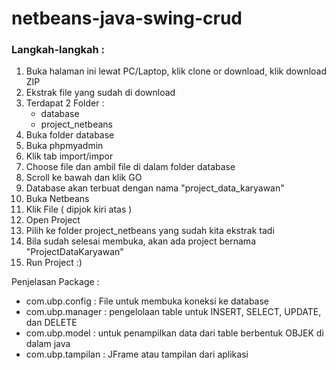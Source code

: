 # netbeans-java-swing-crud
### Langkah-langkah :
1. Buka halaman ini lewat PC/Laptop, klik clone or download, klik download ZIP
2. Ekstrak file yang sudah di download
3. Terdapat 2 Folder :
    - database
    - project_netbeans
4. Buka folder database
5. Buka phpmyadmin
6. Klik tab import/impor
7. Choose file dan ambil file di dalam folder database
8. Scroll ke bawah dan klik GO
9. Database akan terbuat dengan nama "project_data_karyawan"
10. Buka Netbeans
11. Klik File ( dipjok kiri atas )
12. Open Project
13. Pilih ke folder project_netbeans yang sudah kita ekstrak tadi
14. Bila sudah selesai membuka, akan ada project bernama "ProjectDataKaryawan"
15. Run Project :)

Penjelasan Package :
- com.ubp.config : File untuk membuka koneksi ke database
- com.ubp.manager : pengelolaan table untuk INSERT, SELECT, UPDATE, dan DELETE
- com.ubp.model : untuk penampilkan data dari table berbentuk OBJEK di dalam java
- com.ubp.tampilan : JFrame atau tampilan dari aplikasi

